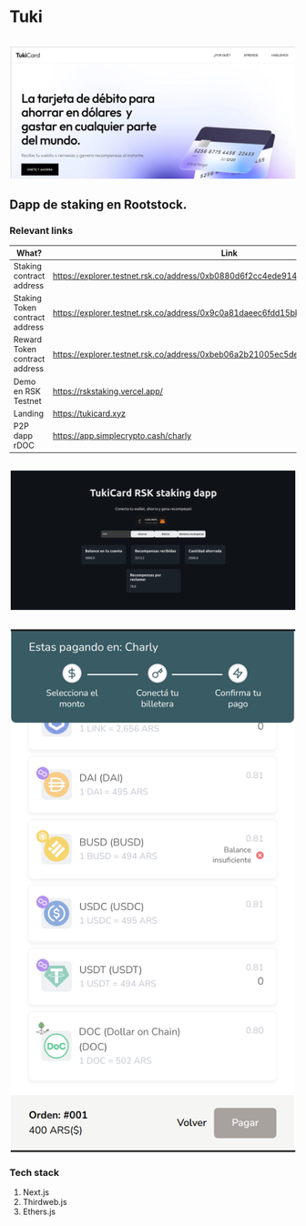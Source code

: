 #  Tuki
<p align="center">
    <br>
    <img src="img/landing.png" width="500"/>
    <br>
<p>

## Dapp de staking en Rootstock.


### Relevant links

| What? | Link |
|---|---|
| Staking contract address | https://explorer.testnet.rsk.co/address/0xb0880d6f2cc4ede914bb73474f945cb428e8215a |
| Staking Token contract address | https://explorer.testnet.rsk.co/address/0x9c0a81daeec6fdd15bbbe94c2feabe037a26548c |
| Reward Token contract address | https://explorer.testnet.rsk.co/address/0xbeb06a2b21005ec5defe81193d3f1895fbc6995f |
| Demo en RSK Testnet | https://rskstaking.vercel.app/ |
| Landing | https://tukicard.xyz |
| P2P dapp rDOC | https://app.simplecrypto.cash/charly |


<p align="center">
    <br>
    <img src="img/demo.png" width="500"/>
    <br>
<p>

<p align="center">
    <br>
    <img src="img/doc.png" width="500"/>
    <br>
<p>


### Tech stack
1. Next.js
2. Thirdweb.js
3. Ethers.js
